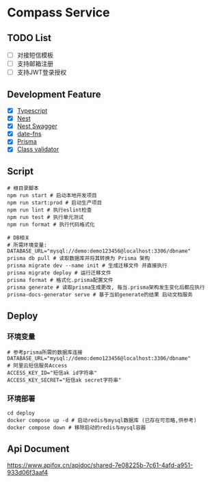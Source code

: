 # Compass Service

## TODO List

- [ ] 对接短信模板
- [ ] 支持邮箱注册
- [ ] 支持JWT登录授权

## Development Feature

- [x] [Typescript](https://www.tslang.cn/index.html)
- [x] [Nest](https://docs.nestjs.cn/)
- [x] [Nest Swagger](https://github.com/nestjs/swagger)
- [x] [date-fns](https://github.com/date-fns/date-fns)
- [x] [Prisma](https://prisma.yoga)
- [x] [Class validator](https://github.com/typestack/class-validator)

## Script

```shell
# 根目录脚本
npm run start # 启动本地开发项目
npm run start:prod # 启动生产项目
npm run lint # 执行eslint检查
npm run test # 执行单元测试
npm run format # 执行代码格式化

# DB相关
# 所需环境变量: DATABASE_URL="mysql://demo:demo123456@localhost:3306/dbname"
prisma db pull # 读取数据库并将其转换为 Prisma 架构
prisma migrate dev --name init # 生成迁移文件 并直接执行
prisma migrate deploy # 运行迁移文件
prisma format # 格式化.prisma配置文件
prisma generate # 读取prisma生成更改, 每当.prisma架构发生变化后都应执行
prisma-docs-generator serve # 基于当前generate的结果 启动文档服务
```

## Deploy

### 环境变量
```text
# 参考prisma所需的数据库连接
DATABASE_URL="mysql://demo:demo123456@localhost:3306/dbname"
# 阿里云短信服务Access
ACCESS_KEY_ID="短信ak id字符串"
ACCESS_KEY_SECRET="短信ak secret字符串"
```

### 环境部署

```shell
cd deploy
docker compose up -d # 启动redis与mysql数据库 (已存在可忽略,供参考)
docker compose down # 移除启动的redis与mysql容器
```


## Api Document

https://www.apifox.cn/apidoc/shared-7e08225b-7c61-4afd-a951-933d06f3aaf4
